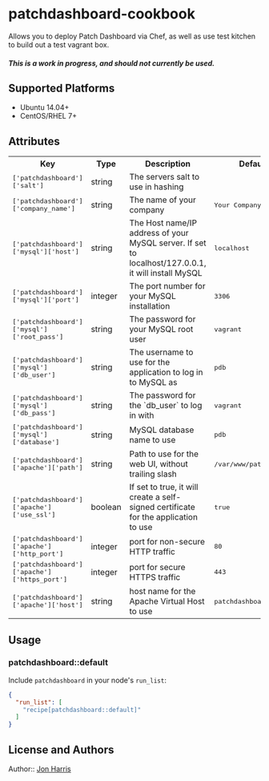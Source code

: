 # patchdashboard-cookbook

Allows you to deploy Patch Dashboard via Chef, as well as use test kitchen to build out a test vagrant box.

##### This is a work in progress, and should not currently be used.

## Supported Platforms

* Ubuntu 14.04+
* CentOS/RHEL 7+

## Attributes

<table>
  <tr>
    <th>Key</th>
    <th>Type</th>
    <th>Description</th>
    <th>Default</th>
  </tr>
  <tr>
    <td><tt>['patchdashboard']['salt']</tt></td>
    <td>string</td>
    <td>The servers salt to use in hashing</td>
    <td><tt>&nbsp</tt></td>
  </tr>
  <tr>
    <td><tt>['patchdashboard']['company_name']</tt></td>
    <td>string</td>
    <td>The name of your company</td>
    <td><tt>Your Company, INC</tt></td>
  </tr>
  <tr>
    <td><tt>['patchdashboard']['mysql']['host']</tt></td>
    <td>string</td>
    <td>The Host name/IP address of your MySQL server. If set to localhost/127.0.0.1, it will install MySQL</td>
    <td><tt>localhost</tt></td>
  </tr>
  <tr>
    <td><tt>['patchdashboard']['mysql']['port']</tt></td>
    <td>integer</td>
    <td>The port number for your MySQL installation</td>
    <td><tt>3306</tt></td>
  </tr>
  <tr>
    <td><tt>['patchdashboard']['mysql']['root_pass']</tt></td>
    <td>string</td>
    <td>The password for your MySQL root user</td>
    <td><tt>vagrant</tt></td>
  </tr>
  <tr>
    <td><tt>['patchdashboard']['mysql']['db_user']</tt></td>
    <td>string</td>
    <td>The username to use for the application to log in to MySQL as</td>
    <td><tt>pdb</tt></td>
  </tr>
  <tr>
    <td><tt>['patchdashboard']['mysql']['db_pass']</tt></td>
    <td>string</td>
    <td>The password for the `db_user` to log in with</td>
    <td><tt>vagrant</tt></td>
  </tr>
  <tr>
    <td><tt>['patchdashboard']['mysql']['database']</tt></td>
    <td>string</td>
    <td>MySQL database name to use</td>
    <td><tt>pdb</tt></td>
  </tr>
  <tr>
    <td><tt>['patchdashboard']['apache']['path']</tt></td>
    <td>string</td>
    <td>Path to use for the web UI, without trailing slash</td>
    <td><tt>/var/www/patchmd</tt></td>
  </tr>
  <tr>
    <td><tt>['patchdashboard']['apache']['use_ssl']</tt></td>
    <td>boolean</td>
    <td>If set to true, it will create a self-signed certificate for the application to use</td>
    <td><tt>true</tt></td>
  </tr>
  <tr>
    <td><tt>['patchdashboard']['apache']['http_port']</tt></td>
    <td>integer</td>
    <td>port for non-secure HTTP traffic</td>
    <td><tt>80</tt></td>
  </tr>
  <tr>
    <td><tt>['patchdashboard']['apache']['https_port']</tt></td>
    <td>integer</td>
    <td>port for secure HTTPS traffic</td>
    <td><tt>443</tt></td>
  </tr>
  <tr>
    <td><tt>['patchdashboard']['apache']['host']</tt></td>
    <td>string</td>
    <td>host name for the Apache Virtual Host to use</td>
    <td><tt>patchdashboard.local</tt></td>
  </tr>
</table>

## Usage

### patchdashboard::default

Include `patchdashboard` in your node's `run_list`:

```json
{
  "run_list": [
    "recipe[patchdashboard::default]"
  ]
}
```

## License and Authors

Author:: [Jon Harris](https://github.com/jonsjava)
